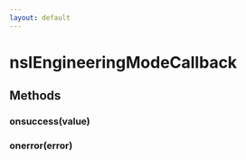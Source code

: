 ```yaml
---
layout: default
---
```


# nsIEngineeringModeCallback #

## Methods ##

### onsuccess(value) ###

### onerror(error) ###
